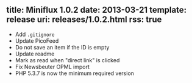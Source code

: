 title: Miniflux 1.0.2
date: 2013-03-21
template: release
uri: releases/1.0.2.html
rss: true
---

* Add `.gitignore`
* Update PicoFeed
* Do not save an item if the ID is empty
* Update readme
* Mark as read when "direct link" is clicked
* Fix Newsbeuter OPML import
* PHP 5.3.7 is now the minimum required version
